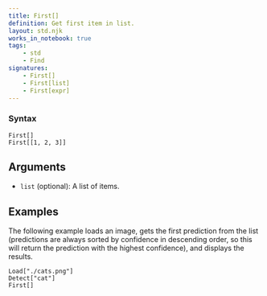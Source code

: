 ```yaml
---
title: First[]
definition: Get first item in list.
layout: std.njk
works_in_notebook: true
tags:
    - std
    - Find
signatures:
    - First[]
    - First[list]
    - First[expr]
---
```


### Syntax

```
First[]
First[[1, 2, 3]]
```

## Arguments

- `list` (optional): A list of items.

## Examples

The following example loads an image, gets the first prediction from the list (predictions are always sorted by confidence in descending order, so this will return the prediction with the highest confidence), and displays the results.

```
Load["./cats.png"]
Detect["cat"]
First[]
```